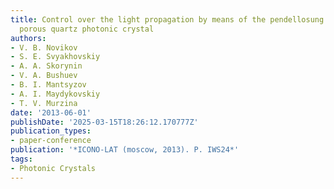 ```yaml
---
title: Control over the light propagation by means of the pendellosung effect in 1D
  porous quartz photonic crystal
authors:
- V. B. Novikov
- S. E. Svyakhovskiy
- A. A. Skorynin
- V. A. Bushuev
- B. I. Mantsyzov
- A. I. Maydykovskiy
- T. V. Murzina
date: '2013-06-01'
publishDate: '2025-03-15T18:26:12.170777Z'
publication_types:
- paper-conference
publication: '*ICONO-LAT (moscow, 2013). P. IWS24*'
tags:
- Photonic Crystals
---
```

